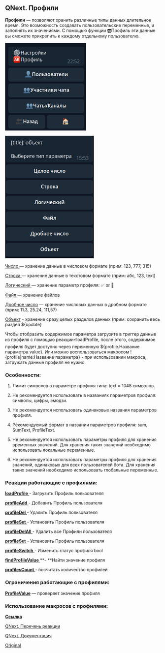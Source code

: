 ## QNext. Профили

**Профили** — позволяют хранить различные типы данных длительное время. Это  возможность создавать пользовательские переменные, и заполнять их значениями. С помощью функции 🆎Профиль эти данные вы сможете прикрепить к каждому отдельному пользователю.

![](./1.png)

![](./2.png)

[Число ](/docs-test/ph/admin/profile-number)— хранение данные в числовом формате (прим: 123, 777, 315)

[Строка ](/docs-test/ph/admin/profile-text)— хранение данные в текстовом формате (прим: абс, 123, text)

[Логический ](/docs-test/ph/admin/profile-bool)— хранение параметр профиля: ✅  or 🚫

[Файл ](/docs-test/ph/admin/profile-file)— хранение файлов

[Дробное число](/docs-test/ph/admin/profile-float) — хранение числовых данных в дробном формате (прим: 11.3, 25.24, 111,57)

[Объект](/docs-test/ph/admin/profile-object) - хранение сразу целых разделов данных (прим: сохранить весь раздел ${update}

Чтобы отобразить содержимое параметра загрузите в триггер данные из профиля с помощью реакции⚡️loadProfile, после этого, содержимое профиля будет доступно через переменную ${profile.Название параметра.value}. Или можно воспользоваться макросом !{profile|name:Название параметра} - при использовании макроса, загружать данные профиля не нужно.
### Особенности:

1. Лимит символов в параметре профиля типа: text = 1048 символов.

2. Не рекомендуется использовать в названиях параметров профиля: символы, цифры, эмодзи.

3. Не рекомендуется использовать одинаковые названия параметров профиля.

4. Рекомендуемый формат в названии параметров профиля: sum, SumText, ProfileText.

5. Не рекомендуется использовать параметры профиля для хранения временных значений. Для хранения таких значений необходимо использовать локальные переменные.

6. Не рекомендуется использовать параметры профиля для хранения значений, одинаковых для всех пользователей бота. Для хранения таких значений необходимо использовать глобальные переменные.


### Реакции работающие с профилями: 

 [**loadProfile** ](/docs-test/ph/reactions/loadprofile)- Загрузить Профиль пользователя

 [**profileAdd** ](/docs-test/ph/reactions/profileadd)- Добавить Профиль пользователя

 [**profileDel** ](/docs-test/ph/reactions/profiledel)- Удалить Профиль пользователя

 [**profileSet** ](/docs-test/ph/reactions/profileset)- Установить Профиль пользователя

 [**profileDelAll** ](/docs-test/ph/reactions/profiledelall)- Удалить все Профили пользователя

 [**profileSet** ](/docs-test/ph/reactions/profileset)- Установить Профиль пользователя

 [**profileSwitch** ](/docs-test/ph/reactions/profileswitch)- Изменить статус профиля bool

 [**findProfileValue** ](/docs-test/ph/reactions/findprofilevalue)**- **Найти значение профиля

 [**profilesCount** ](/docs-test/ph/reactions/profilescount)- посчитать количество профилей
### Ограничения работающие с профилями:

[**ProfileValue**](/docs-test/ph/admin/restrictions-profilevalue) — проверяет значение профиля


### Использование макросов с профилями:

[**Ссылка**](/docs-test/ph/macros/profile)



[QNext. Перечень реакции](/docs-test/ph/reactions)

[QNext. Документация](/docs-test/ph)
  
[Original](https://telegra.ph/QNext-admin-profile-about-04-25)